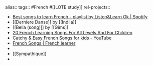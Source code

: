 alias::
tags:: #French #[[LOTE study]]
rel-projects::

- [Best songs to learn French - playlist by Listen&Learn Ok | Spotify](https://open.spotify.com/playlist/1NDzzdtNXWDFpga2act3KB)
- [[Derniere Danse]] by [[Indila]]
- [[Bella (song)]] by [[Gims]]
- [20 French Learning Songs For All Levels And For Children](https://global-exam.com/blog/en/general-french-20-french-learning-songs-for-all-levels-and-for-children/)
- [Catchy & Easy French Songs for kids - YouTube](https://www.youtube.com/playlist?list=PL3775B9A05B55B07E)
- [French Songs | French learner](https://www.frenchlearner.com/songs/)
-
- [[Sympathique]]
-